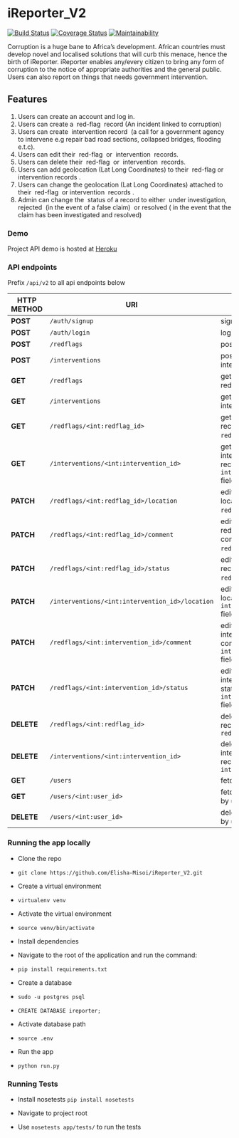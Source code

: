 # iReporter_V2

[![Build Status](https://travis-ci.org/Elisha-Misoi/iReporter_V2.svg?branch=develop)](https://travis-ci.org/Elisha-Misoi/iReporter_V2) [![Coverage Status](https://coveralls.io/repos/github/Elisha-Misoi/iReporter_V2/badge.png?branch=develop)](https://coveralls.io/github/Elisha-Misoi/iReporter_V2?branch=develop)
[![Maintainability](https://api.codeclimate.com/v1/badges/24e20c83fead01ef634c/maintainability)](https://codeclimate.com/github/Elisha-Misoi/iReporter_V2/maintainability)

Corruption is a huge bane to Africa’s development. African countries must develop novel and localised solutions that will curb this menace, hence the birth of iReporter. iReporter enables any/every citizen to bring any form of corruption to the notice of appropriate authorities and the general public. Users can also report on things that needs government intervention.


## Features
1. Users can create an account and log in.
2. Users can create a ​ red-flag ​ record (An incident linked to corruption)
3. Users can create ​ intervention​​ record​ ​ (a call for a government agency to intervene e.g repair bad road sections, collapsed bridges, flooding e.t.c).
4. Users can edit their ​ red-flag ​ or ​ intervention ​ records.
5. Users can delete their ​ red-flag ​ or ​ intervention ​ records.
6. Users can add geolocation (Lat Long Coordinates) to their ​ red-flag ​ or ​ intervention records​ .
7. Users can change the geolocation (Lat Long Coordinates) attached to their ​ red-flag ​ or intervention ​ records​ .
8. Admin can change the ​ status​​ of a record to either ​ under investigation, rejected ​ (in the event of a false claim)​ ​ or​ resolved ( ​ in the event that the claim has been investigated and resolved)​

### Demo

Project API demo is hosted at [Heroku](https://ireporter-v2.herokuapp.com/)

### API endpoints

Prefix `/api/v2` to all api endpoints below

| **HTTP METHOD**   | **URI**  | **ACTION** |
|---|---|---|
|  **POST** |  `/auth/signup` | sign up a user |
|  **POST** |  `/auth/login` | login a user |
|  **POST** |  `/redflags` | post a red-flag |
|  **POST** |  `/interventions` | post an intervention |
|  **GET** |  `/redflags` | get list of all red-flags |
|  **GET** |  `/interventions` | get list of all interventions |
|  **GET** |  `/redflags/<int:redflag_id>` | get a red-flag record by `redflag_id` field |
|  **GET** |  `/interventions/<int:intervention_id>` | get an intervention record by `intervention_id` field |
|  **PATCH** |  `/redflags/<int:redflag_id>/location` | edit redflag location `redflag_id` field |
|  **PATCH** |  `/redflags/<int:redflag_id>/comment` | edit redflag redflag comment by `redflag_id` field |
|  **PATCH** |  `/redflags/<int:redflag_id>/status` | edit redflag record status by `redflag_id` field |
|  **PATCH** |  `/interventions/<int:intervention_id>/location` | edit intervention location `intervention_id` field |
|  **PATCH** |  `/redflags/<int:intervention_id>/comment` | edit redflag intervention comment by `intervention_id` field |
|  **PATCH** |  `/redflags/<int:intervention_id>/status` | edit redflag intervention status by `intervention_id` field |
| **DELETE**  |  `/redflags/<int:redflag_id>` | delete redflag record by `redflag_id` |
| **DELETE**  |  `/interventions/<int:intervention_id>` | delete intervention record by `intervention_id` |
|  **GET** |  `/users` | fetch all users |
|  **GET** |  `/users/<int:user_id>` | fetch one user by `user_id` |
|  **DELETE** |  `/users/<int:user_id>` | delete one user by `user_id` |


### Running the app locally
 - Clone the repo
 - `git clone https://github.com/Elisha-Misoi/iReporter_V2.git`

 - Create a virtual environment
 - `virtualenv venv`

 - Activate the virtual environment
 - `source venv/bin/activate`

 - Install dependencies
 - Navigate to the root of the application and run the command:
 - `pip install requirements.txt`

 - Create a database 
 - `sudo -u postgres psql`
 - `CREATE DATABASE ireporter;`
 
 - Activate database path
 - `source .env`

 - Run the app
 - `python run.py`



### Running Tests

 - Install nosetests
  `pip install nosetests`
  
 - Navigate to project root
 - Use `nosetests app/tests/` to run the tests
